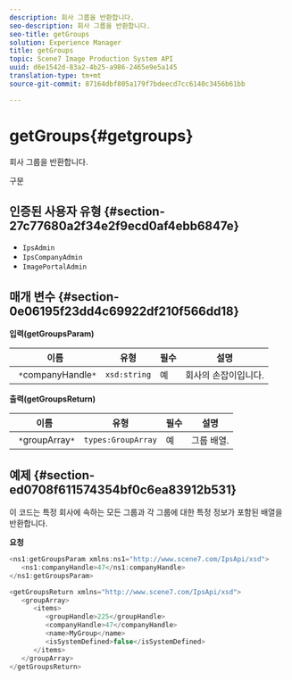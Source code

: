 ```yaml
---
description: 회사 그룹을 반환합니다.
seo-description: 회사 그룹을 반환합니다.
seo-title: getGroups
solution: Experience Manager
title: getGroups
topic: Scene7 Image Production System API
uuid: d6e1542d-83a2-4b25-a986-2465e9e5a145
translation-type: tm+mt
source-git-commit: 87164dbf805a179f7bdeecd7cc6140c3456b61bb

---
```



# getGroups{#getgroups}

회사 그룹을 반환합니다.

구문

## 인증된 사용자 유형 {#section-27c77680a2f34e2f9ecd0af4ebb6847e}

* `IpsAdmin`
* `IpsCompanyAdmin`
* `ImagePortalAdmin`

## 매개 변수 {#section-0e06195f23dd4c69922df210f566dd18}

**입력(getGroupsParam)**

| 이름 | 유형 | 필수 | 설명 |
|---|---|---|---|
| ` *`companyHandle`*` | `xsd:string` | 예 | 회사의 손잡이입니다. |

**출력(getGroupsReturn)**

| 이름 | 유형 | 필수 | 설명 |
|---|---|---|---|
| ` *`groupArray`*` | `types:GroupArray` | 예 | 그룹 배열. |

## 예제 {#section-ed0708f611574354bf0c6ea83912b531}

이 코드는 특정 회사에 속하는 모든 그룹과 각 그룹에 대한 특정 정보가 포함된 배열을 반환합니다.

**요청**

```java
<ns1:getGroupsParam xmlns:ns1="http://www.scene7.com/IpsApi/xsd">
   <ns1:companyHandle>47</ns1:companyHandle>
</ns1:getGroupsParam>
```

```java
<getGroupsReturn xmlns="http://www.scene7.com/IpsApi/xsd">
   <groupArray>
      <items>
         <groupHandle>225</groupHandle>
         <companyHandle>47</companyHandle>
         <name>MyGroup</name>
         <isSystemDefined>false</isSystemDefined>
      </items>
   </groupArray>
</getGroupsReturn>
```

